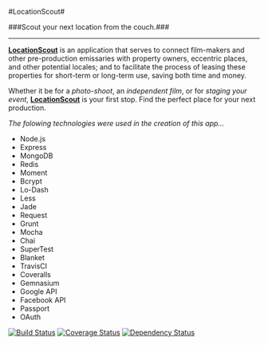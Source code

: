 #LocationScout#

###Scout your next location from the couch.###
- - -
<p><a href="locationscout.com"><strong>LocationScout</strong></a> is an application that serves to connect film-makers and other pre-production emissaries with property owners, eccentric places, and other potential locales; and to facilitate the process of leasing these properties for short-term or long-term use, saving both time and money.</p>

<p>Whether it be for a <em>photo-shoot</em>, an <em>independent film</em>, or for <em>staging your event</em>, <a href="locatioscout.com"><strong>LocationScout</strong></a> is your first stop. Find the perfect place for your next production.</p>

_The folowing technologies were used in the creation of this app..._
- Node.js
- Express
- MongoDB
- Redis
- Moment
- Bcrypt
- Lo-Dash
- Less
- Jade
- Request
- Grunt
- Mocha
- Chai
- SuperTest
- Blanket
- TravisCI
- Coveralls
- Gemnasium
- Google API
- Facebook API
- Passport
- OAuth

[![Build Status](https://travis-ci.org/AimeeKnight/locationScout.png)](https://travis-ci.org/AimeeKnight/locationScout)
[![Coverage Status](https://coveralls.io/repos/AimeeKnight/locationScout/badge.png)](https://coveralls.io/r/AimeeKnight/locationScout)
[![Dependency Status](https://gemnasium.com/AimeeKnight/locationScout.png)](https://gemnasium.com/AimeeKnight/locationScout)

